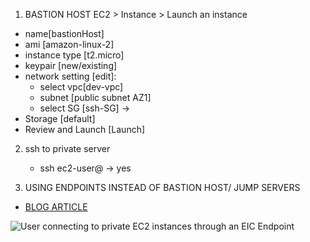 1. BASTION HOST
EC2 > Instance > Launch an instance 
- name[bastionHost] 
- ami [amazon-linux-2] 
- instance type [t2.micro] 
- keypair [new/existing] 
- network setting [edit]:
   - select vpc[dev-vpc]
   - subnet [public subnet AZ1]
   - select SG [ssh-SG] ->
- Storage [default] 
- Review and Launch [Launch]


2. ssh to private server
   - ssh ec2-user@<privateIPaddress> -> yes

4. USING ENDPOINTS INSTEAD OF BASTION HOST/ JUMP SERVERS
- [BLOG ARTICLE](https://aws.amazon.com/blogs/compute/secure-connectivity-from-public-to-private-introducing-ec2-instance-connect-endpoint-june-13-2023/)

![User connecting to private EC2 instances through an EIC Endpoint](https://d2908q01vomqb2.cloudfront.net/1b6453892473a467d07372d45eb05abc2031647a/2023/06/12/ec2-instance-connect-endpoint.drawio-1.png)
